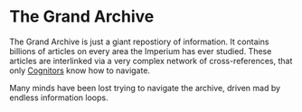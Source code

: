 The Grand Archive
=================

The Grand Archive is just a giant repostiory of information. It contains billions of articles on every area the Imperium has ever studied. These articles are interlinked via a very complex network of cross-references, that only [Cognitors](../_ocupations/cognitor.md) know how to navigate.

Many minds have been lost trying to navigate the archive, driven mad by endless information loops.


